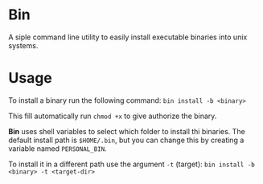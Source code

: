 # Bin
A siple command line utility to easily install executable binaries into unix systems.

# Usage
To install a binary run the following command:
`bin install -b <binary>`

This fill automatically run `chmod +x` to give authorize the binary.

**Bin** uses shell variables to select which folder to install thi binaries.
The default install path is `$HOME/.bin`, but you can change this by creating a variable named `PERSONAL_BIN`.

To install it in a different path use the argument `-t` (target):
`bin install -b <binary> -t <target-dir>`


